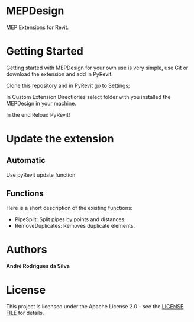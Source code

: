 # MEPDesign
MEP Extensions for Revit.

# Getting Started
Getting started with MEPDesign for your own use is very simple, use Git or download the extension and add in PyRevit.

Clone this repository and in PyRevit go to Settings;

In Custom Extension Directiories select folder with you installed the MEPDesign in your machine.

In the end Reload PyRevit!

# Update the extension


## Automatic

Use pyRevit update function

## Functions

Here is a short description of the existing functions:
*  PipeSplit: Split pipes by points and distances.
*  RemoveDuplicates: Removes duplicate elements.


# Authors
**André Rodrigues da Silva** 
# License
This project is licensed under the Apache License 2.0 - see the [LICENSE FILE ](https://github.com/andrerdsilva/MEPDesign/blob/main/LICENSE) for details.
